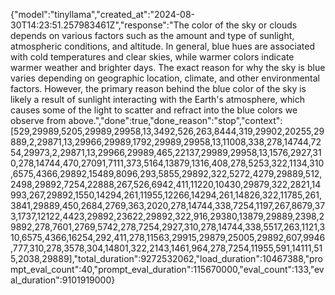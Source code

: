 {"model":"tinyllama","created_at":"2024-08-30T14:23:51.257983461Z","response":"The color of the sky or clouds depends on various factors such as the amount and type of sunlight, atmospheric conditions, and altitude. In general, blue hues are associated with cold temperatures and clear skies, while warmer colors indicate warmer weather and brighter days. The exact reason for why the sky is blue varies depending on geographic location, climate, and other environmental factors. However, the primary reason behind the blue color of the sky is likely a result of sunlight interacting with the Earth's atmosphere, which causes some of the light to scatter and refract into the blue colors we observe from above.","done":true,"done_reason":"stop","context":[529,29989,5205,29989,29958,13,3492,526,263,8444,319,29902,20255,29889,2,29871,13,29966,29989,1792,29989,29958,13,11008,338,278,14744,7254,29973,2,29871,13,29966,29989,465,22137,29989,29958,13,1576,2927,310,278,14744,470,27091,7111,373,5164,13879,1316,408,278,5253,322,1134,310,6575,4366,29892,15489,8096,293,5855,29892,322,5272,4279,29889,512,2498,29892,7254,22888,267,526,6942,411,11220,10430,29879,322,2821,14993,267,29892,1550,14294,261,11955,12266,14294,261,14826,322,11785,261,3841,29889,450,2684,2769,363,2020,278,14744,338,7254,1197,267,8679,373,1737,12122,4423,29892,23622,29892,322,916,29380,13879,29889,2398,29892,278,7601,2769,5742,278,7254,2927,310,278,14744,338,5517,263,1121,310,6575,4366,16254,292,411,278,11563,29915,29879,25005,29892,607,9946,777,310,278,3578,304,14801,322,2143,1461,964,278,7254,11955,591,14111,515,2038,29889],"total_duration":9272532062,"load_duration":10467388,"prompt_eval_count":40,"prompt_eval_duration":115670000,"eval_count":133,"eval_duration":9101919000}